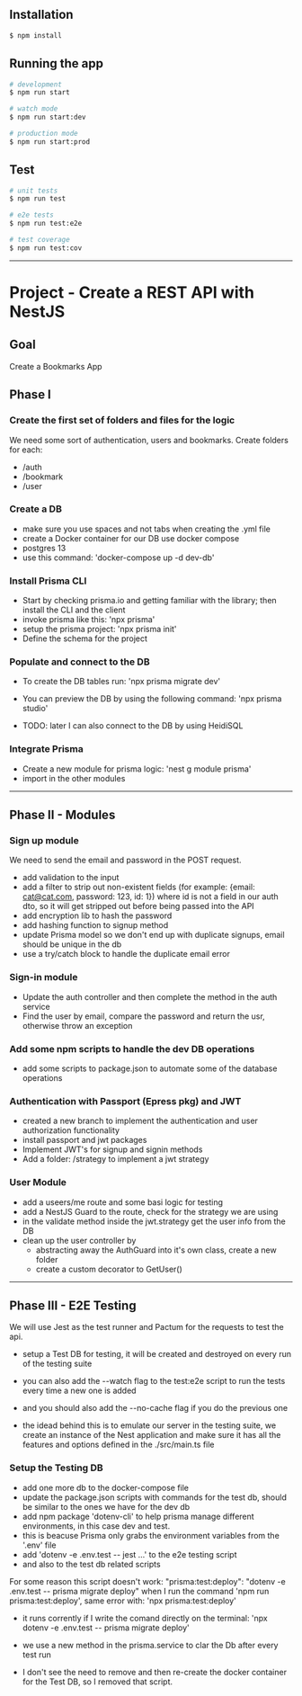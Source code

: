 ## Installation

```bash
$ npm install
```

## Running the app

```bash
# development
$ npm run start

# watch mode
$ npm run start:dev

# production mode
$ npm run start:prod
```

## Test

```bash
# unit tests
$ npm run test

# e2e tests
$ npm run test:e2e

# test coverage
$ npm run test:cov
```

****************************************************************************************************************************************************************

# Project - Create a REST API with NestJS

## Goal

Create a Bookmarks App

## Phase I

### Create the first set of folders and files for the logic

We need some sort of authentication, users and bookmarks. Create folders for each:
  - /auth
  - /bookmark
  - /user

### Create a DB

- make sure you use spaces and not tabs when creating the .yml file
- create a Docker container for our DB use docker compose
- postgres 13
- use this command: 'docker-compose up -d dev-db'

### Install Prisma CLI

- Start by checking prisma.io and getting familiar with the library; then install the CLI and the client
- invoke prisma like this: 'npx prisma'
- setup the prisma project: 'npx prisma init'
- Define the schema for the project

### Populate and connect to the DB

- To create the DB tables run: 'npx prisma migrate dev'
- You can preview the DB by using the following command: 'npx prisma studio'

- TODO: later I can also connect to the DB by using HeidiSQL

### Integrate Prisma

- Create a new module for prisma logic: 'nest g module prisma'
- import in the other modules

***************************************************************************************************************

## Phase II - Modules

### Sign up module 

We need to send the email and password in the POST request.

- add validation to the input
- add a filter to strip out non-existent fields (for example: {email: cat@cat.com, password: 123, id: 1}) where id is not a field in our auth dto, so it will get stripped out before being passed into the API
- add encryption lib to hash the password
- add hashing function to signup method
- update Prisma model so we don't end up with duplicate signups, email should be unique in the db
- use a try/catch block to handle the duplicate email error

### Sign-in module

- Update the auth controller and then complete the method in the auth service
- Find the user by email, compare the password and return the usr, otherwise throw an exception

### Add some npm scripts to handle the dev DB operations

- add some scripts to package.json to automate some of the database operations

### Authentication with Passport (Epress pkg) and JWT

- created a new branch to implement the authentication and user authorization functionality
- install passport and jwt packages
- Implement JWT's for signup and signin methods
- Add a folder: /strategy to implement a jwt strategy

### User Module

- add a useers/me route and some basi logic for testing
- add a NestJS Guard to the route, check for the strategy we are using
- in the validate method inside the jwt.strategy get the user info from the DB
- clean up the user controller by
  - abstracting away the AuthGuard into it's own class, create a new folder 
  - create a custom decorator to GetUser()

*************************************************************************************************************

## Phase III - E2E Testing

We will use Jest as the test runner and Pactum for the requests to test the api.

- setup a Test DB for testing, it will be created and destroyed on every run of the testing suite
- you can also add the --watch flag to the test:e2e script to run the tests every time a new one is added
- and you should also add the --no-cache flag if you do the previous one

- the idead behind this is to emulate our server in the testing suite, we create an instance of the Nest application and make sure it has all the features and options defined in the ./src/main.ts file

### Setup the Testing DB

- add one more db to the docker-compose file
- update the package.json scripts with commands for the test db, should be similar to the ones we have for the dev db
- add npm package 'dotenv-cli' to help prisma manage different environments, in this case dev and test.
- this is beacuse Prisma only grabs the environment variables from the '.env' file
- add 'dotenv -e .env.test -- jest ...' to the e2e testing script
- and also to the test db related scripts

For some reason this script doesn't work: "prisma:test:deploy": "dotenv -e .env.test -- prisma migrate deploy" when I run the command 'npm run prisma:test:deploy', same error with: 'npx prisma:test:deploy'
  - it runs corrently if I write the comand directly on the terminal: 'npx dotenv -e .env.test -- prisma migrate deploy'

- we use a new method in the prisma.service to clar the Db after every test run

- I don't see the need to remove and then re-create the docker container for the Test DB, so I removed that script.
